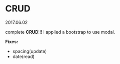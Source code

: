 # CRUD
2017.06.02

complete **CRUD**!!!
I applied a bootstrap to use modal.

**Fixes:**
* spacing(update)
* date(read)

